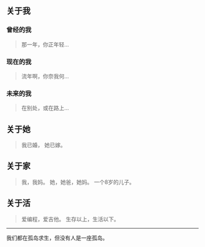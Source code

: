 ## 关于我

### 曾经的我

> 那一年，你正年轻…

### 现在的我

> 流年啊，你奈我何…

### 未来的我

> 在别处，或在路上…

## 关于她

> 我已婚，
> 她已嫁。

## 关于家

> 我，我妈。
> 她，她爸，她妈。
> 一个8岁的儿子。

## 关于活

> 爱编程，爱吉他。
> 生存以上，生活以下。

---

我们都在孤岛求生，但没有人是一座孤岛。

